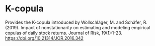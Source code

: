 # K-copula
Provides the K-copula introduced by Wollschläger, M. and Schäfer, R. (2019). Impact of nonstationarity on estimating and modeling empirical copulas of daily stock returns. Journal of Risk, 19(1):1-23. https://doi.org/10.21314/JOR.2016.342
